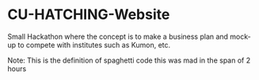 # CU-HATCHING-Website
Small Hackathon where the concept is to make a business plan and mock-up to compete with institutes such as Kumon, etc.

Note: This is the definition of spaghetti code this was mad in the span of 2 hours
